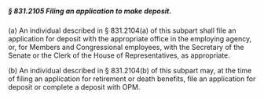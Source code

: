 ##### § 831.2105 Filing an application to make deposit. #####

(a) An individual described in § 831.2104(a) of this subpart shall file an application for deposit with the appropriate office in the employing agency, or, for Members and Congressional employees, with the Secretary of the Senate or the Clerk of the House of Representatives, as appropriate.

(b) An individual described in § 831.2104(b) of this subpart may, at the time of filing an application for retirement or death benefits, file an application for deposit or complete a deposit with OPM.
